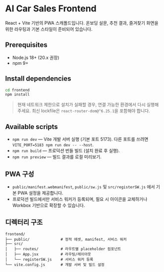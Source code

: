 # AI Car Sales Frontend

React + Vite 기반의 PWA 스캐폴드입니다. 온보딩 설문, 추천 결과, 즐겨찾기 화면을 위한 라우팅과 기본 스타일이 준비되어 있습니다.

## Prerequisites
- Node.js 18+ (20.x 권장)
- npm 9+

## Install dependencies
```bash
cd frontend
npm install
```
> 현재 네트워크 제한으로 설치가 실패할 경우, 연결 가능한 환경에서 다시 실행해 주세요. 최신 lockfile은 `react-router-dom@^6.25.1`을 포함해야 합니다.

## Available scripts
- `npm run dev` — Vite 개발 서버 실행 (기본 포트 5173). 다른 포트를 쓰려면 `VITE_PORT=5183 npm run dev -- --host`.
- `npm run build` — 프로덕션 번들 빌드 (설치 완료 후 실행).
- `npm run preview` — 빌드 결과를 로컬 미리보기.

## PWA 구성
- `public/manifest.webmanifest`, `public/sw.js` 및 `src/registerSW.js` 에서 기본 PWA 설정을 제공합니다.
- 프로덕션 빌드에서만 서비스 워커가 등록되며, 필요 시 아이콘을 교체하거나 Workbox 기반으로 확장할 수 있습니다.

## 디렉터리 구조
```
frontend/
├── public/              # 정적 에셋, manifest, 서비스 워커
├── src/
│   ├── routes/          # 라우트별 placeholder 컴포넌트
│   ├── App.jsx          # 라우팅/레이아웃
│   └── registerSW.js    # 서비스 워커 등록
└── vite.config.js       # 개발 서버 및 빌드 설정
```

